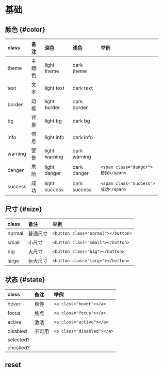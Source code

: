 # 基础

## 颜色 {#color}
| class | 备注 |  深色 | 浅色 | 举例 |
| :--- | :--- | :--- | :--- | :--- |
| theme | 主题色 | light theme | dark theme |  |
| text | 文本 | light text | dark text |  |
| border | 边框 | light border | dark border |  |
| bg | 背景 | light bg | dark bg |  |
| info | 信息 | light info | dark info |  |
| warning | 警告 | light warning | dark warning |  |
| danger | 危险 | light danger | dark danger | `<span class="danger">错误</span>` |
| success | 成功 | light success | dark success | `<span class="success">成功</span>` |

## 尺寸 {#size}
| class | 备注 | 举例 |
| :--- | :--- | :--- |
| normal | 普通尺寸 | `<button class="normal"></button>` |
| small | 小尺寸 | `<button class="small"></button>` |
| big | 大尺寸 | `<button class="big"></button>` |
| large | 巨大尺寸 | `<button class="large"></button>` |

## 状态 {#state}
| class | 备注 | 举例 |
| :--- | :--- | :--- |
| hover | 悬停 | `<a class="hover"></a>` |
| focus | 焦点 | `<a class="focus"></a>` |
| active | 激活 | `<a class="active"></a>` |
| disabled | 不可用 | `<a class="disabled"></a>` |
| selected? |  |  |
| checked? |  |  |

## reset
